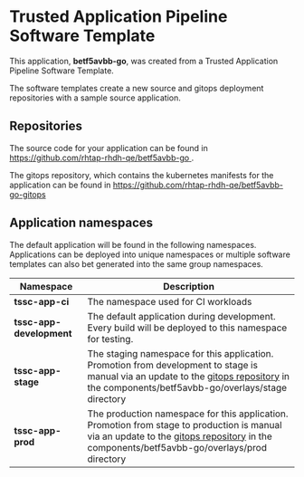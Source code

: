 # Trusted Application Pipeline Software Template

This application, **betf5avbb-go**, was created from a Trusted Application Pipeline Software Template.

The software templates create a new source and gitops deployment repositories with a sample source application. 

## Repositories

The source code for your application can be found in [https://github.com/rhtap-rhdh-qe/betf5avbb-go ](https://github.com/rhtap-rhdh-qe/betf5avbb-go ).
 
The gitops repository, which contains the kubernetes manifests for the application can be found in 
[https://github.com/rhtap-rhdh-qe/betf5avbb-go-gitops ](https://github.com/rhtap-rhdh-qe/betf5avbb-go-gitops ) 

## Application namespaces 

The default application will be found in the following namespaces. Applications can be deployed into unique namespaces or multiple software templates can also bet generated into the same group namespaces.  

|  Namespace   |  Description   |  
| -------- | -------- |
| **tssc-app-ci** | The namespace used for CI workloads |
| **tssc-app-development** | The default application during development. Every build will be deployed to this namespace for testing. |
| **tssc-app-stage** | The staging namespace for this application. Promotion from development to stage is manual via an update to the [gitops repository](https://github.com/rhtap-rhdh-qe/betf5avbb-go-gitops ) in the components/betf5avbb-go/overlays/stage directory |
| **tssc-app-prod** | The production namespace for this application. Promotion from stage to production is manual via an update to the [gitops repository](https://github.com/rhtap-rhdh-qe/betf5avbb-go-gitops ) in the components/betf5avbb-go/overlays/prod directory |